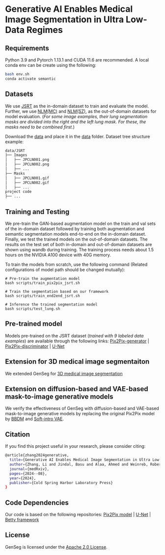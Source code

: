 # Generative AI Enables Medical Image Segmentation in Ultra Low-Data Regimes

## Requirements

Python 3.9 and Pytorch 1.13.1 and CUDA 11.6 are recommended. A local conda env can be create using the following:

```bash
bash env.sh
conda activate semantic
```

## Datasets

We use [JSRT](http://db.jsrt.or.jp/eng.php) as the in-domain dataset to train and evaluate the model. Further, we use [NLM(MC)](https://drive.google.com/file/d/1cBKYYtlNIsOjxaeo9eQoCr9RL13CdAma/view?usp=share_link) and [NLM(SZ)](https://drive.google.com/drive/folders/1TewVvRjoZ1Ynm9AVsVzauGmlQYjA1QDH?usp=share_link), as the out-of-domain datasets for model evaluation. (*For some image examples, their lung segmentation masks are divided into the right and the left lung mask. For these, the masks need to be combined first.*)

Download the [data](https://drive.google.com/file/d/1L3Hj-G5g5g7WLcK85LJ6PkslEsJun2o2/view?usp=sharing) and place it in the [data](./data) folder. Dataset tree structure example:

```bash
data/JSRT
├── Images
│   ├── JPCLN001.png
│   ├── JPCLN002.png
│   ├── ...
├── Masks
│   ├── JPCLN001.gif
│   ├── JPCLN002.gif
│   ├── ...
project code
├── ...
```

## Training and Testing

We pre-train the GAN-based augmentation model on the train and val sets of the in-domain dataset followed by training both augmentation and semantic segmentation models end-to-end on the in-domain dataset. Finally, we test the trained models on the out-of-domain datasets. The results on the test set of both in-domain and out-of-domain datasets are shown using wandb during training. The training process needs about 1.5 hours on the NVIDIA A100 device with 40G memory.

To train the models from scratch, use the following command (Related configurations of model path should be changed mutually):

```
# Pre-train the augmentation model
bash scripts/train_pix2pix_jsrt.sh

# Train the segmentation based on our framework
bash scripts/train_end2end_jsrt.sh

# Inference the trained segmentation model
bash scripts/test_lung.sh

```

## Pre-trained model

Models pre-trained on the JSRT dataset (*trained with 9 labeled data examples*) are available through the following links: [Pix2Pix-generator](https://drive.google.com/file/d/1dkl55IFI_sAUCVQAPKq67aKvY_8p4yn3/view?usp=share_link) | [Pix2Pix-discriminator](https://drive.google.com/file/d/1cOAG_tf6bdVfqO424a6IIyYaEHXXji8n/view?usp=share_link) | [U-Net](https://drive.google.com/file/d/1V8mrJYAwE22Y3svy21bV2AjKvEMrsQ8G/view?usp=share_link)


## Extension for 3D medical image segmentaiton

We extended GenSeg for [3D medical image segmentation](./GenSeg-3D/)


## Extension on diffusion-based and VAE-based mask-to-image generative models

We verify the effectiveness of GenSeg with diffusion-based and VAE-based mask-to-image generative models by replacing the original Pix2Pix model by [BBDM](./BBDM/) and [Soft-intro VAE](./Soft-intro_VAE/).

## Citation
If you find this project useful in your research, please consider citing:
```bash
@article{zhang2024generative,
  title={Generative AI Enables Medical Image Segmentation in Ultra Low-Data Regimes},
  author={Zhang, Li and Jindal, Basu and Alaa, Ahmed and Weinreb, Robert and Wilson, David and Segal, Eran and Zou, James and Xie, Pengtao},
  journal={medRxiv},
  pages={2024--08},
  year={2024},
  publisher={Cold Spring Harbor Laboratory Press}
}
```

## Code Dependencies

Our code is based on the following repositories: [Pix2Pix model](https://github.com/junyanz/pytorch-CycleGAN-and-pix2pix/tree/master/models) | [U-Net](https://github.com/milesial/Pytorch-UNet) | [Betty framework](https://github.com/leopard-ai/betty)

## License

GenSeg is licensed under the [Apache 2.0 License](LICENSE).
